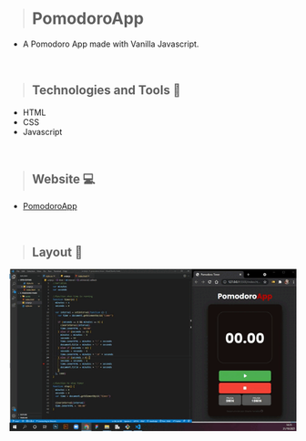 ># PomodoroApp

+ A Pomodoro App made with Vanilla Javascript. 
 
<br>

>## Technologies and Tools 🧰
+ HTML
+ CSS
+ Javascript

<br>

>## Website 💻
+ [PomodoroApp](https://pomodoroapp-vanillajs.netlify.app/)

<br>

>## Layout 🎥

<img src="https://github.com/giselle-ferreira/PomodoroApp/blob/main/assets/pomodoroapp_.gif" />



